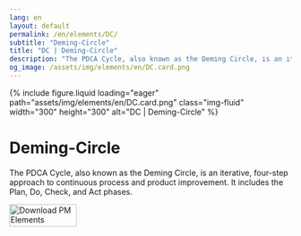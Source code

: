 ```yaml
---
lang: en
layout: default
permalink: /en/elements/DC/
subtitle: "Deming-Circle"
title: "DC | Deming-Circle"
description: "The PDCA Cycle, also known as the Deming Circle, is an iterative, four-step approach to continuous process and product improvement. It includes the Plan, Do, Check, and Act phases."
og_image: /assets/img/elements/en/DC.card.png
---
```


{% include figure.liquid loading="eager" path="assets/img/elements/en/DC.card.png" class="img-fluid" width="300" height="300" alt="DC | Deming-Circle" %}

# Deming-Circle

The PDCA Cycle, also known as the Deming Circle, is an iterative, four-step approach to continuous process and product improvement. It includes the Plan, Do, Check, and Act phases.

<a href="https://apps.apple.com/app/apple-store/id6738084498?pt=127441684&ct=website&mt=8">
  <img src="{{ "assets/img/en/appstore.png" | relative_url }}" width="120" height="40" alt="Download PM Elements">
</a>
